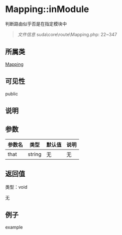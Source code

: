 # Mapping::inModule

判断路由似乎否是在指定模块中

> *文件信息* suda\core\route\Mapping.php: 22~347

## 所属类 

[Mapping](../Mapping.md)

## 可见性

 public 

## 说明




## 参数


| 参数名 | 类型 | 默认值 | 说明 |
|--------|-----|-------|-------|
| that |  string | 无 | 无 |



## 返回值

类型：void

无



## 例子

example